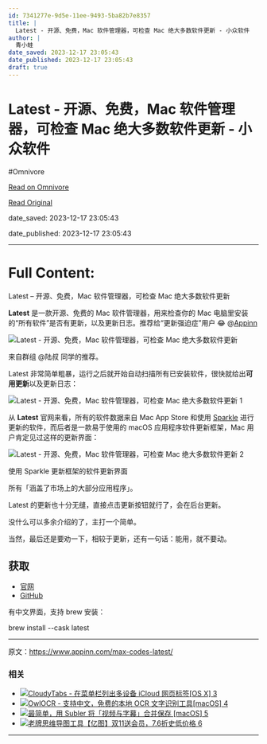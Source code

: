```yaml
---
id: 7341277e-9d5e-11ee-9493-5ba82b7e8357
title: |
  Latest - 开源、免费，Mac 软件管理器，可检查 Mac 绝大多数软件更新 - 小众软件
author: |
  青小蛙
date_saved: 2023-12-17 23:05:43
date_published: 2023-12-17 23:05:43
draft: true
---
```


# Latest - 开源、免费，Mac 软件管理器，可检查 Mac 绝大多数软件更新 - 小众软件
#Omnivore

[Read on Omnivore](https://omnivore.app/me/latest-mac-mac-18c7b325fbc)

[Read Original](https://www.appinn.com/max-codes-latest/)

date_saved: 2023-12-17 23:05:43

date_published: 2023-12-17 23:05:43

--- 

# Full Content: 

Latest – 开源、免费，Mac 软件管理器，可检查 Mac 绝大多数软件更新

**Latest** 是一款开源、免费的 Mac 软件管理器，用来检查你的 Mac 电脑里安装的“所有软件”是否有更新，以及更新日志。推荐给“更新强迫症”用户 😂 @[Appinn](https://www.appinn.com/max-codes-latest/)

![Latest - 开源、免费，Mac 软件管理器，可检查 Mac 绝大多数软件更新](https://proxy-prod.omnivore-image-cache.app/1608x700,sey3NYGGM9NtWLgp_M5ZmtlXhqYnEx6TR8kT55iQOvNk/https://www.appinn.com/wp-content/uploads/2023/12/Appinn-feature-images-2023-12-18T114659.307.jpg "Latest - 开源、免费，Mac 软件管理器，可检查 Mac 绝大多数软件更新 1")

来自群组 @陆叔 同学的推荐。

Latest 非常简单粗暴，运行之后就开始自动扫描所有已安装软件，很快就给出**可用更新**以及更新日志：

![Latest - 开源、免费，Mac 软件管理器，可检查 Mac 绝大多数软件更新 1](https://proxy-prod.omnivore-image-cache.app/1226x923,s9c6RtzbWlyZLPLR2_VHe9TyAY--lyHfZCEhU1qC8CEw/https://www.appinn.com/wp-content/uploads/2023/12/Appinn-2023-12-18-11.52.49@2x.jpg "Latest - 开源、免费，Mac 软件管理器，可检查 Mac 绝大多数软件更新 2")

从 **Latest** 官网来看，所有的软件数据来自 Mac App Store 和使用 [Sparkle](https://sparkle-project.org/) 进行更新的软件，而后者是一款易于使用的 macOS 应用程序软件更新框架，Mac 用户肯定见过这样的更新界面：

![Latest - 开源、免费，Mac 软件管理器，可检查 Mac 绝大多数软件更新 2](https://proxy-prod.omnivore-image-cache.app/540x269,sMfVgghipgRxSBrRPpioH6eYvcUC4cHYyJWEdpLT9M7k/https://www.appinn.com/wp-content/uploads/2023/12/screenshot-noshadow@2x.jpg "Latest - 开源、免费，Mac 软件管理器，可检查 Mac 绝大多数软件更新 3")

使用 Sparkle 更新框架的软件更新界面

所有「涵盖了市场上的大部分应用程序」。

Latest 的更新也十分无缝，直接点击更新按钮就行了，会在后台更新。

没什么可以多余介绍的了，主打一个简单。

当然，最后还是要劝一下，相较于更新，还有一句话：能用，就不要动。

## 获取

* [官网](https://max.codes/latest/)
* [GitHub](https://github.com/mangerlahn/latest)

有中文界面，支持 brew 安装：

brew install --cask latest

---

原文：https://www.appinn.com/max-codes-latest/

### 相关

* [ ![CloudyTabs - 在菜单栏列出多设备 iCloud 网页标签[OS X] 3](https://proxy-prod.omnivore-image-cache.app/115x115,sNYYHmBuPF71UqIsK8nTmc46ojw2NSCev-GqDLVnSld4/https://www.appinn.com/wp-content/uploads/2019/02/687474703a2f2f6a6f73687061726e68616d2e636f6d2f70726f6a656374732f636c6f756479746162732f436c6f756479546162732e706e67.pngo_-115x115.png "CloudyTabs - 在菜单栏列出多设备 iCloud 网页标签[OS X] 4") ](https://www.appinn.com/cloudytabs-for-osx/ "CloudyTabs – 在菜单栏列出多设备 iCloud 网页标签[OS X]")
* [ ![OwlOCR - 支持中文，免费的本地 OCR 文字识别工具[macOS] 4](https://proxy-prod.omnivore-image-cache.app/115x115,s_0lRoulr8qGJUTIedSe6F0oDBq1yGlYAoaoVTmwgO8I/https://www.appinn.com/wp-content/uploads/2021/09/owlocr-screenshot-to-text.jpgo_-115x115.jpg "OwlOCR - 支持中文，免费的本地 OCR 文字识别工具[macOS] 5") ](https://www.appinn.com/owlocr-for-macos/ "OwlOCR – 支持中文，免费的本地 OCR 文字识别工具[macOS]")
* [ ![最简单，用 Subler 将「视频与字幕」合并保存 [macOS] 5](https://proxy-prod.omnivore-image-cache.app/115x115,sjhYc1qvpf5dpvCymDV-_7ErorC7kEv7sm4eX6Gh2n-M/https://www.appinn.com/wp-content/uploads/2017-12-06-2-31-01.jpgo_-115x115.jpg "最简单，用 Subler 将「视频与字幕」合并保存 [macOS] 6") ](https://www.appinn.com/subler/ "最简单，用 Subler 将「视频与字幕」合并保存 [macOS]")
* [ ![老牌思维导图工具【亿图】双11送会员，7.6折史低价格 6](https://proxy-prod.omnivore-image-cache.app/115x115,sp46JgxaX1LP6yQfXUS6YhY5dHq-OBtIAj6aJBGMPqOo/https://www.appinn.com/wp-content/uploads/2022/11/yitu2211-1-115x115.jpg "老牌思维导图工具【亿图】双11送会员，7.6折史低价格 7") ](https://www.appinn.com/edrawsoft-double11-2022/ "老牌思维导图工具【亿图】双11送会员，7.6折史低价格")

---

